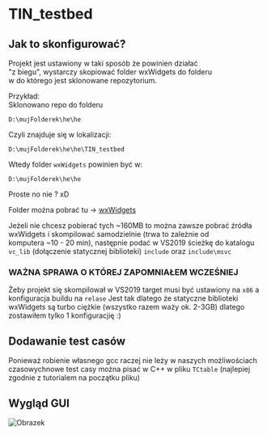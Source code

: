 # TIN_testbed

## Jak to skonfigurować?

Projekt jest ustawiony w taki sposób że powinien działać    \
"z biegu", wystarczy skopiować folder wxWidgets do folderu  \
w do którego jest sklonowane repozytorium.

Przykład: \
Sklonowano repo do folderu

```batch
D:\mujFolderek\he\he
```

Czyli znajduje się w lokalizacji:

```batch
D:\mujFolderek\he\he\TIN_testbed
```

Wtedy folder ```wxWidgets``` powinien być w:

```batch
D:\mujFolderek\he\he
```

Proste no nie ? xD

Folder można pobrać tu -> [wxWidgets](https://drive.google.com/file/d/19QC6fGoTbvylOnT7RSkwvBJ8GiaywVZF/view?usp=sharing)

Jeżeli nie chcesz pobierać tych ~160MB to można zawsze pobrać źródła \
wxWidgets i skompilować samodzielnie (trwa to zależnie od \
komputera ~10 - 20 min), następnie podać w VS2019 ścieżkę do katalogu  ```vc_lib``` (dołączenie statycznej biblioteki)
```include``` oraz ```include\msvc```

### WAŻNA SPRAWA O KTÓREJ ZAPOMNIAŁEM WCZEŚNIEJ

Żeby projekt się skompilował w VS2019 target musi być ustawiony na ```x86``` a konfiguracja buildu na `relase`
Jest tak dlatego że statyczne biblioteki wxWidgets są turbo ciężkie (wszystko razem waży ok. 2-3GB) dlatego
zostawiłem tylko 1 konfiguracjię :)

## Dodawanie test casów

Ponieważ robienie własnego gcc raczej nie leży w naszych możliwościach \
czasowychnowe test casy można pisać w C++ w pliku ```TCtable``` (najlepiej  \
zgodnie z tutorialem na początku pliku)

## Wygląd GUI

![Obrazek](https://github.com/Commentsareuseless/TIN_testbed/blob/main/Schematics/GUI.PNG)
